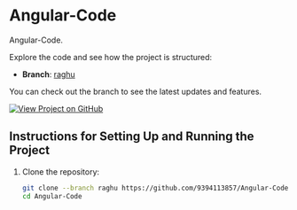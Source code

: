 # Angular-Code

Angular-Code.

Explore the code and see how the project is structured:

- **Branch**: [raghu](https://github.com/9394113857/Angular-Code/tree/raghu)


You can check out the branch to see the latest updates and features.

[![View Project on GitHub](https://img.shields.io/badge/Branch_raghu-blue?style=for-the-badge&logo=github)](https://github.com/9394113857/Angular-Code/tree/raghu)

## Instructions for Setting Up and Running the Project

1. Clone the repository:
   ```bash
   git clone --branch raghu https://github.com/9394113857/Angular-Code.git
   cd Angular-Code
